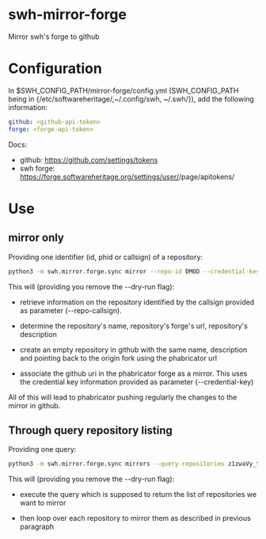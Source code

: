 swh-mirror-forge
================

Mirror swh's forge to github

# Configuration

In $SWH_CONFIG_PATH/mirror-forge/config.yml (SWH_CONFIG_PATH being in
{/etc/softwareheritage/,~/.config/swh, ~/.swh/}), add the following
information:

```yaml
github: <github-api-token>
forge: <forge-api-token>
```

Docs:
- github: https://github.com/settings/tokens
- swh forge: https://forge.softwareheritage.org/settings/user/<your-user>/page/apitokens/

# Use

## mirror only

Providing one identifier (id, phid or callsign) of a repository:

```sh
python3 -m swh.mirror.forge.sync mirror --repo-id DMOD --credential-key-id 3 --dry-run
```

This will (providing you remove the --dry-run flag):

- retrieve information on the repository identified by the callsign
  provided as parameter (--repo-callsign).

- determine the repository's name, repository's forge's url,
  repository's description

- create an empty repository in github with the same name, description
  and pointing back to the origin fork using the phabricator url

- associate the github uri in the phabricator forge as a mirror. This
  uses the credential key information provided as parameter (--credential-key)

All of this will lead to phabricator pushing regularly the changes to
the mirror in github.

## Through query repository listing

Providing one query:

```sh
python3 -m swh.mirror.forge.sync mirrors --query-repositories z1zwaVy_tEDt --credential-key-id 3 --dry-run
```

This will (providing you remove the --dry-run flag):

- execute the query which is supposed to return the list of
  repositories we want to mirror

- then loop over each repository to mirror them as described in
  previous paragraph
